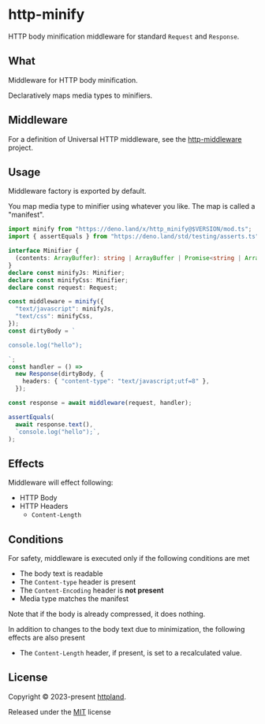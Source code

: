 # http-minify

HTTP body minification middleware for standard `Request` and `Response`.

## What

Middleware for HTTP body minification.

Declaratively maps media types to minifiers.

## Middleware

For a definition of Universal HTTP middleware, see the
[http-middleware](https://github.com/httpland/http-middleware) project.

## Usage

Middleware factory is exported by default.

You map media type to minifier using whatever you like. The map is called a
"manifest".

```ts
import minify from "https://deno.land/x/http_minify@$VERSION/mod.ts";
import { assertEquals } from "https://deno.land/std/testing/asserts.ts";

interface Minifier {
  (contents: ArrayBuffer): string | ArrayBuffer | Promise<string | ArrayBuffer>;
}
declare const minifyJs: Minifier;
declare const minifyCss: Minifier;
declare const request: Request;

const middleware = minify({
  "text/javascript": minifyJs,
  "text/css": minifyCss,
});
const dirtyBody = `

console.log("hello");

`;
const handler = () =>
  new Response(dirtyBody, {
    headers: { "content-type": "text/javascript;utf=8" },
  });

const response = await middleware(request, handler);

assertEquals(
  await response.text(),
  `console.log("hello");`,
);
```

## Effects

Middleware will effect following:

- HTTP Body
- HTTP Headers
  - `Content-Length`

## Conditions

For safety, middleware is executed only if the following conditions are met

- The body text is readable
- The `Content-type` header is present
- The `Content-Encoding` header is **not present**
- Media type matches the manifest

Note that if the body is already compressed, it does nothing.

In addition to changes to the body text due to minimization, the following
effects are also present

- The `Content-Length` header, if present, is set to a recalculated value.

## License

Copyright © 2023-present [httpland](https://github.com/httpland).

Released under the [MIT](./LICENSE) license

